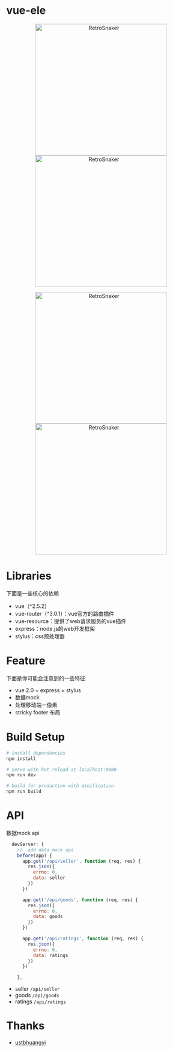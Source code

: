 # vue-ele

<p align="center">
  <img src="dist/static/images/home.gif" width="350" alt="RetroSnaker" />
  <img src="dist/static/images/pop.gif" width="350" alt="RetroSnaker" />
</p>

<p align="center">
  <img src="dist/static/images/ratings.gif" width="350" alt="RetroSnaker" />
  <img src="dist/static/images/seller.gif" width="350" alt="RetroSnaker" />
</p>

# Libraries
下面是一些核心的依赖
- vue（^2.5.2）
- vue-router（^3.0.1）：vue官方的路由插件
- vue-resource：提供了web请求服务的vue插件
- express：node.js的web开发框架
- stylus：css预处理器

# Feature
下面是你可能会注意到的一些特征
- vue 2.0 + express + stylus
- 数据mock
- 处理移动端一像素
- stricky footer 布局

# Build Setup

```sh
# install dependencies
npm install

# serve with hot reload at localhost:8080
npm run dev

# build for production with minification
npm run build
```

# API
数据mock api

```js
  devServer: {
    //  add data mock api 
    before(app) {
      app.get('/api/seller', function (req, res) {
        res.json({
          errno: 0,
          data: seller
        })
      })

      app.get('/api/goods', function (req, res) {
        res.json({
          errno: 0,
          data: goods
        })
      })

      app.get('/api/ratings', function (req, res) {
        res.json({
          errno: 0,
          data: ratings
        })
      })

    },
```
- seller `/api/seller`
- goods `/api/goods`
- ratings `/api/ratings`

# Thanks

- [ustbhuangyi](http://coding.imooc.com/class/74.html)

